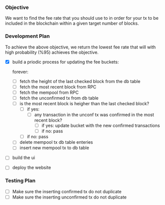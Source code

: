 ### Objective

We want to find the fee rate that you should use to in order for your 
tx to be included in the blockchain within a given target number of blocks.

### Development Plan

To achieve the above objective, we return the lowest fee rate that will 
with high probability (%95) achieves the objective.

- [x] build a priodic process for updating the fee buckets:
  
  forever:
  - [ ] fetch the height of the last checked block from the db table
  - [ ] fetch the most recent block from RPC
  - [ ] fetch the mempool from RPC
  - [ ] fetch the unconfirmed tx from db table
  - [ ] is the most recent block is heigher than the last checked block?
    - [ ] if yes:
      - [ ] any transaction in the unconf tx was confirmed in the most recent block?
        - [ ] if yes: update bucket with the new confirmed transactions
        - [ ] if no: pass
    - [ ] if no: pass
  - [ ] delete mempool tx db table enteries
  - [ ] insert new mempool tx to db table
  
- [ ] build the ui

- [ ] deploy the website

### Testing Plan

- [ ] Make sure the inserting confirmed tx do not duplicate
- [ ] Make sure the inserting unconfirmed tx do not duplicate
